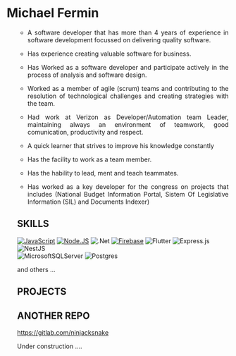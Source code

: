 
<h1> Michael Fermin </h1>

<ul>
<ul>
    <li> <p align='justify'>A software developer that has more than 4 years of experience in software development focussed on delivering quality software.</p></li>  
    <li> <p align='justify'> Has experience creating valuable software for business. </p></li> 
    <li> <p align='justify'>Has Worked as a software developer and participate actively in the process of analysis and software design.</p></li> 
    <li> <p align='justify'>Worked as a member of agile (scrum) teams and contributing to the resolution of technological challenges and creating strategies with the team.</p></li>
    <li> <p align='justify'>Had work at Verizon as Developer/Automation team Leader, maintaining always an environment of teamwork, good comunication, productivity and respect.</p></li> 
    <li> <p align='justify'>A quick learner that strives to improve his knowledge constantly</p> </li>
    <li><p align='justify'> Has the facility to work as a team member.</p></li> 
    <li> <p align='justify'>Has the hability to lead, ment and teach teammates.</p></li> 
    <li><p align='justify'> Has worked as a key developer for the congress on projects that includes (National Budget Information Portal, Sistem Of Legislative Information (SIL) and Documents Indexer)   </p>
 </ul>


## SKILLS

 [![JavaScript](https://img.shields.io/badge/JavaScript-F7DF1E?style=for-the-badge&logo=javascript&logoColor=white&labelColor=101010)]()
 [![Node.JS](https://img.shields.io/badge/Node.JS-339933?style=for-the-badge&logo=node.js&logoColor=white&labelColor=101010)]() 
 ![.Net](https://img.shields.io/badge/.NET-5C2D91?style=for-the-badge&logo=.net&logoColor=white) 
 [![Firebase](https://img.shields.io/badge/Firebase-FFCA28?style=for-the-badge&logo=firebase&logoColor=white&labelColor=101010)]()
 ![Flutter](https://img.shields.io/badge/Flutter-%2302569B.svg?style=for-the-badge&logo=Flutter&logoColor=white)
 ![Express.js](https://img.shields.io/badge/express.js-%23404d59.svg?style=for-the-badge&logo=express&logoColor=%2361DAFB) 
 ![NestJS](https://img.shields.io/badge/nestjs-%23E0234E.svg?style=for-the-badge&logo=nestjs&logoColor=white)  
 ![MicrosoftSQLServer](https://img.shields.io/badge/Microsoft%20SQL%20Sever-CC2927?style=for-the-badge&logo=microsoft%20sql%20server&logoColor=white) 
 ![Postgres](https://img.shields.io/badge/postgres-%23316192.svg?style=for-the-badge&logo=postgresql&logoColor=white) 

and others ...
 
 
## PROJECTS

##  ANOTHER REPO
https://gitlab.com/ninjacksnake

Under construction ....

<!---
ninjacksnake/ninjacksnake is a ✨ special ✨ repository because its `README.md` (this file) appears on your GitHub profile.
You can click the Preview link to take a look at your changes.
--->
